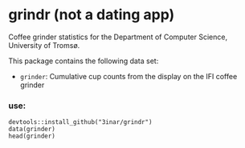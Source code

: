 # grindr (not a dating app)
Coffee grinder statistics for the Department of Computer Science, University
of Tromsø.

This package contains the following data set:

* `grinder`: Cumulative cup counts from the display on the IFI coffee grinder
  
### use:
```{r}
devtools::install_github("3inar/grindr")
data(grinder)
head(grinder)
```
